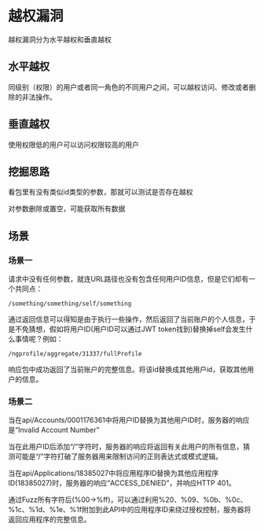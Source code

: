# 越权漏洞

越权漏洞分为水平越权和垂直越权

## 水平越权

同级别（权限）的用户或者同一角色的不同用户之间，可以越权访问、修改或者删除的非法操作。

## 垂直越权

使用权限低的用户可以访问权限较高的用户

## 挖掘思路

看包里有没有类似id类型的参数，那就可以测试是否存在越权

对参数删除或置空，可能获取所有数据

## 场景

### 场景一

请求中没有任何参数，就连URL路径也没有包含任何用户ID信息，但是它们却有一个共同点：

    /something/something/self/something
    
通过返回信息可以得知是由于执行一些操作，然后返回了当前账户的个人信息，于是不免猜想，假如将用户ID(用户ID可以通过JWT token找到)替换掉self会发生什么事情呢？例如：

    /ngprofile/aggregate/31337/fullProfile
    
响应包中成功返回了当前账户的完整信息。将该id替换成其他用户id，获取其他用户的信息。

### 场景二

当在api/Accounts/0001176361中将用户ID替换为其他用户ID时，服务器的响应是“Invalid Account Number”

当在此用户ID后添加“/”字符时，服务器的响应将返回有关此用户的所有信息，猜测可能是“/”字符打破了服务器用来限制访问的正则表达式或模式逻辑。

当在api/Applications/18385027中将应用程序ID替换为其他应用程序ID(18385027)时，服务器的响应“ACCESS_DENIED”，并响应HTTP 401。

通过Fuzz所有字符后(%00->%ff)，可以通过利用%20、%09、%0b、%0c、%1c、%1d、%1e、%1f附加到此API中的应用程序ID来绕过授权控制，服务器将返回应用程序的完整信息。